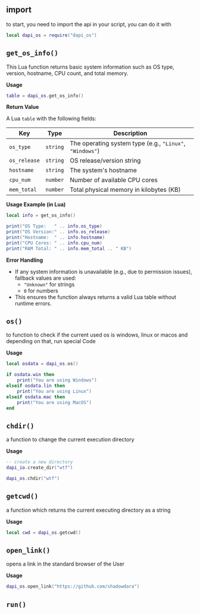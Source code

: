 ## import
to start, you need to import the api in your script, you can do it with
```lua
local dapi_os = require("dapi_os")
```

## `get_os_info()`

This Lua function returns basic system information such as OS type, version, hostname, CPU count, and total memory.

**Usage**

```lua
table = dapi_os.get_os_info()
```

**Return Value**

A Lua `table` with the following fields:

| Key         | Type     | Description                                               |
|-------------|----------|-----------------------------------------------------------|
| `os_type`   | `string` | The operating system type (e.g., `"Linux"`, `"Windows"`)  |
| `os_release`| `string` | OS release/version string                                 |
| `hostname`  | `string` | The system's hostname                                     |
| `cpu_num`   | `number` | Number of available CPU cores                             |
| `mem_total` | `number` | Total physical memory in kilobytes (KB)                   |

**Usage Example (in Lua)**

```lua
local info = get_os_info()

print("OS Type:   " .. info.os_type)
print("OS Version:" .. info.os_release)
print("Hostname:  " .. info.hostname)
print("CPU Cores: " .. info.cpu_num)
print("RAM Total: " .. info.mem_total .. " KB")
```

**Error Handling**

- If any system information is unavailable (e.g., due to permission issues), fallback values are used:
  - `"Unknown"` for strings
  - `0` for numbers
- This ensures the function always returns a valid Lua table without runtime errors.

## `os()`
to function to check if the current used os is windows, linux or macos
and depending on that, run special Code

**Usage**
```lua
local osdata = dapi_os.os()

if osdata.win then
    print("You are using Windows")
elseif osdata.lin then
    print("You are using Linux")
elseif osdata.mac then
    print("You are using MacOS")
end
```

## `chdir()`
a function to change the current execution directory

**Usage**
```lua
-- create a new directory
dapi_io.create_dir("wtf")

dapi_os.chdir("wtf")
```

## `getcwd()`
a function which returns the current executing directory as a string

**Usage**
```lua
local cwd = dapi_os.getcwd()
```

## `open_link()`
opens a link in the standard browser of the User

**Usage**
```lua
dapi_os.open_link("https://github.com/shadowdara")
```

## `run()`
